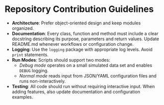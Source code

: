 # Repository Contribution Guidelines

- **Architecture**: Prefer object-oriented design and keep modules organized.
- **Documentation**: Every class, function and method must include a clear docstring
  describing its purpose, parameters and return values. Update README.md whenever
  workflows or configuration change.
- **Logging**: Use the ``logging`` package with appropriate log levels.
  Avoid ``print`` statements.
- **Run Modes**: Scripts should support two modes:
  - *Debug mode* operates on a small simulated data set and enables ``DEBUG`` logging.
  - *Normal mode* reads input from JSON/YAML configuration files and runs non-interactively.
- **Testing**: All code should run without requiring interactive input. When
  adding features, also update documentation and configuration examples.
